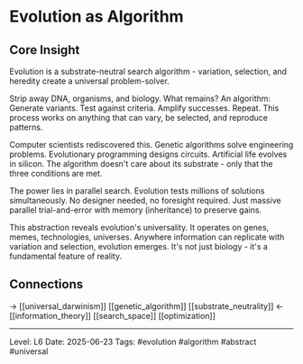 # Evolution as Algorithm

## Core Insight
Evolution is a substrate-neutral search algorithm - variation, selection, and heredity create a universal problem-solver.

Strip away DNA, organisms, and biology. What remains? An algorithm: Generate variants. Test against criteria. Amplify successes. Repeat. This process works on anything that can vary, be selected, and reproduce patterns.

Computer scientists rediscovered this. Genetic algorithms solve engineering problems. Evolutionary programming designs circuits. Artificial life evolves in silicon. The algorithm doesn't care about its substrate - only that the three conditions are met.

The power lies in parallel search. Evolution tests millions of solutions simultaneously. No designer needed, no foresight required. Just massive parallel trial-and-error with memory (inheritance) to preserve gains.

This abstraction reveals evolution's universality. It operates on genes, memes, technologies, universes. Anywhere information can replicate with variation and selection, evolution emerges. It's not just biology - it's a fundamental feature of reality.

## Connections
→ [[universal_darwinism]] [[genetic_algorithm]] [[substrate_neutrality]]
← [[information_theory]] [[search_space]] [[optimization]]

---
Level: L6
Date: 2025-06-23
Tags: #evolution #algorithm #abstract #universal